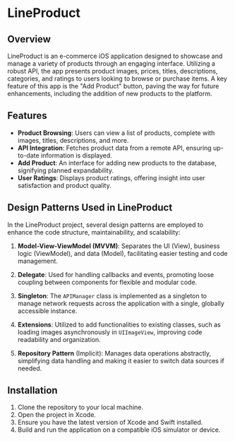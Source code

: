 # LineProduct

## Overview
LineProduct is an e-commerce iOS application designed to showcase and manage a variety of products through an engaging interface. Utilizing a robust API, the app presents product images, prices, titles, descriptions, categories, and ratings to users looking to browse or purchase items. A key feature of this app is the "Add Product" button, paving the way for future enhancements, including the addition of new products to the platform.

## Features
- **Product Browsing**: Users can view a list of products, complete with images, titles, descriptions, and more.
- **API Integration**: Fetches product data from a remote API, ensuring up-to-date information is displayed.
- **Add Product**: An interface for adding new products to the database, signifying planned expandability.
- **User Ratings**: Displays product ratings, offering insight into user satisfaction and product quality.

## Design Patterns Used in LineProduct

In the LineProduct project, several design patterns are employed to enhance the code structure, maintainability, and scalability:

1. **Model-View-ViewModel (MVVM)**: Separates the UI (View), business logic (ViewModel), and data (Model), facilitating easier testing and code management.

2. **Delegate**: Used for handling callbacks and events, promoting loose coupling between components for flexible and modular code.

3. **Singleton**: The `APIManager` class is implemented as a singleton to manage network requests across the application with a single, globally accessible instance.

4. **Extensions**: Utilized to add functionalities to existing classes, such as loading images asynchronously in `UIImageView`, improving code readability and organization.

5. **Repository Pattern** (Implicit): Manages data operations abstractly, simplifying data handling and making it easier to switch data sources if needed.

## Installation
1. Clone the repository to your local machine.
2. Open the project in Xcode.
3. Ensure you have the latest version of Xcode and Swift installed.
4. Build and run the application on a compatible iOS simulator or device.
